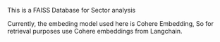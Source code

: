 This is a FAISS Database for Sector analysis

Currently, the embeding model used here is Cohere Embedding, So for retrieval purposes use Cohere embeddings from Langchain. 
